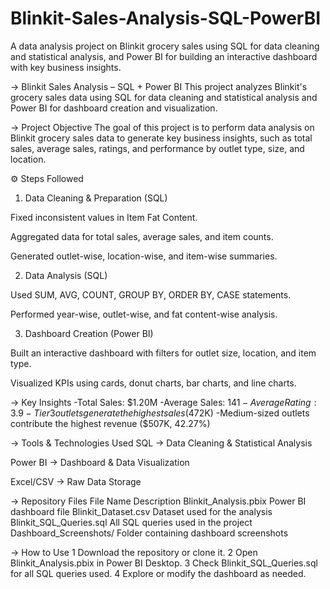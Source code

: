 # Blinkit-Sales-Analysis-SQL-PowerBI
A data analysis project on Blinkit grocery sales using SQL for data cleaning and statistical analysis, and Power BI for building an interactive dashboard with key business insights.

-> Blinkit Sales Analysis – SQL + Power BI
This project analyzes Blinkit's grocery sales data using SQL for data cleaning and statistical analysis and Power BI for dashboard creation and visualization.

-> Project Objective
The goal of this project is to perform data analysis on Blinkit grocery sales data to generate key business insights, such as total sales, average sales, ratings, and performance by outlet type, size, and location.

⚙ Steps Followed
 1. Data Cleaning & Preparation (SQL)

Fixed inconsistent values in Item Fat Content.

Aggregated data for total sales, average sales, and item counts.

Generated outlet-wise, location-wise, and item-wise summaries.

 2. Data Analysis (SQL)

Used SUM, AVG, COUNT, GROUP BY, ORDER BY, CASE statements.

Performed year-wise, outlet-wise, and fat content-wise analysis.

 3. Dashboard Creation (Power BI)

Built an interactive dashboard with filters for outlet size, location, and item type.

Visualized KPIs using cards, donut charts, bar charts, and line charts.

-> Key Insights
 -Total Sales: $1.20M
 -Average Sales: $141
 -Average Rating: 3.9
 -Tier 3 outlets generate the highest sales ($472K)
 -Medium-sized outlets contribute the highest revenue ($507K, 42.27%)

-> Tools & Technologies Used
SQL → Data Cleaning & Statistical Analysis

Power BI → Dashboard & Data Visualization

Excel/CSV → Raw Data Storage

-> Repository Files
File Name	Description
Blinkit_Analysis.pbix	Power BI dashboard file
Blinkit_Dataset.csv	Dataset used for the analysis
Blinkit_SQL_Queries.sql	All SQL queries used in the project
Dashboard_Screenshots/	Folder containing dashboard screenshots

-> How to Use
1 Download the repository or clone it.
2 Open Blinkit_Analysis.pbix in Power BI Desktop.
3 Check Blinkit_SQL_Queries.sql for all SQL queries used.
4 Explore or modify the dashboard as needed.


